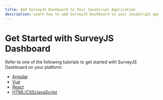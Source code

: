 ```yaml
---
title: Add SurveyJS Dashboard to Your JavaScript Application
description: Learn how to add SurveyJS Dashboard to your JavaScript application with this comprehensive step-by-step tutorial. Enhance your self-hosted surveying tool with powerful survey analytics capabilities.
---
```


# Get Started with SurveyJS Dashboard

Refer to one of the following tutorials to get started with SurveyJS Dashboard on your platform:

- [Angular](/Documentation/Analytics?id=get-started-angular)
- [Vue](/Documentation/Analytics?id=get-started-vue)
- [React](/Documentation/Analytics?id=get-started-react)
- [HTML/CSS/JavaScript](/dashboard/documentation/get-started-html-css-javascript)
